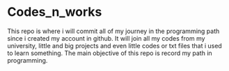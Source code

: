 # Codes_n_works
 This repo is where i will commit all of my journey in the programming path since i created my account in github. It will join all my codes from my university, little and big projects and even little codes or txt files that i used to learn something. The main objective of this repo is record my path in programming.
